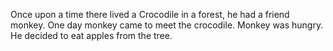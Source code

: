 Once upon a time there lived a Crocodile in a forest, he had a friend monkey. One day monkey came to meet the crocodile. Monkey was hungry. He decided to eat apples from the tree.